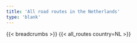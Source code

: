 ```yaml
---
title: 'All road routes in the Netherlands'
type: 'blank'
---
```


{{< breadcrumbs >}}
{{< all_routes country=NL >}}
